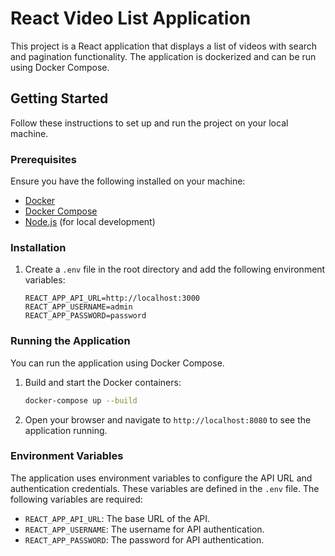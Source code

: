 # React Video List Application

This project is a React application that displays a list of videos with search and pagination functionality. The application is dockerized and can be run using Docker Compose.

## Getting Started

Follow these instructions to set up and run the project on your local machine.

### Prerequisites

Ensure you have the following installed on your machine:

- [Docker](https://www.docker.com/get-started)
- [Docker Compose](https://docs.docker.com/compose/install/)
- [Node.js](https://nodejs.org/) (for local development)

### Installation

1. Create a `.env` file in the root directory and add the following environment variables:

    ```env
    REACT_APP_API_URL=http://localhost:3000
    REACT_APP_USERNAME=admin
    REACT_APP_PASSWORD=password
    ```

### Running the Application

You can run the application using Docker Compose.

1. Build and start the Docker containers:

    ```bash
    docker-compose up --build
    ```

2. Open your browser and navigate to `http://localhost:8080` to see the application running.

### Environment Variables

The application uses environment variables to configure the API URL and authentication credentials. These variables are defined in the `.env` file. The following variables are required:

- `REACT_APP_API_URL`: The base URL of the API.
- `REACT_APP_USERNAME`: The username for API authentication.
- `REACT_APP_PASSWORD`: The password for API authentication.
